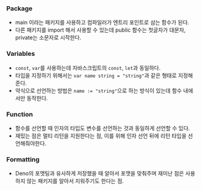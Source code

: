 ### Package
- main 이라는 패키지를 사용하고 컴파일러가 엔트리 포인트로 삼는 함수가 된다.
- 다른 패키지를 import 해서 사용할 수 있는데 public 함수는 첫글자가 대문자, private는 소문자로 시작한다.

### Variables
- `const`, `var`를 사용하는데 자바스크립트의 `const`, `let`과 동일하다.
- 타입을 지정하기 위해서는 `var name string = "string"`과 같은 형태로 지정해준다.
- 약식으로 선언하는 방법은 `name := "string"`으로 하는 방식이 있는데 함수 내에서만 동작한다.

### Function
- 함수를 선언할 때 인자의 타입도 변수를 선언하는 것과 동일하게 선언할 수 있다.
- 재밌는 점은 멀티 리턴을 지원한다는 점, 이를 위해 인자 선언 뒤에 리턴 타입을 선언해줘야한다.

### Formatting
- Deno의 포맷팅과 유사하게 저장했을 때 알아서 포맷을 맞춰주며 재미난 점은 사용하지 않는 패키지를 알아서 지워주기도 한다는 점.
